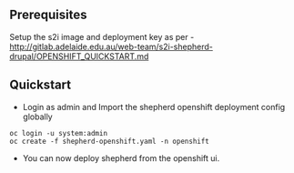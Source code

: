 
## Prerequisites

Setup the s2i image and deployment key as per - http://gitlab.adelaide.edu.au/web-team/s2i-shepherd-drupal/OPENSHIFT_QUICKSTART.md

## Quickstart

* Login as admin and Import the shepherd openshift deployment config globally
```
oc login -u system:admin
oc create -f shepherd-openshift.yaml -n openshift
```
* You can now deploy shepherd from the openshift ui.
